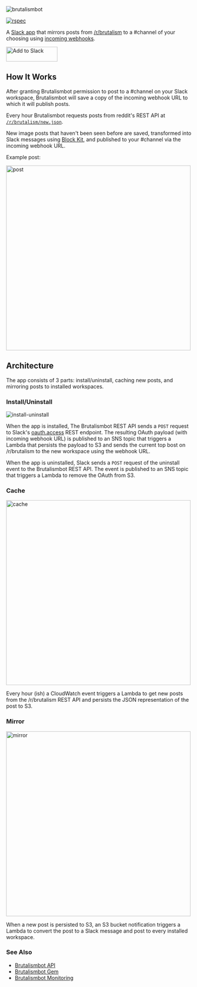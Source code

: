 <img alt="brutalismbot" src="https://brutalismbot.com/banner.png"/>

[![rspec](https://img.shields.io/github/workflow/status/brutalismbot/brutalismbot/plan?logo=github&style=flat-square)](https://github.com/brutalismbot/brutalismbot/actions)

A [Slack app](https://slack.com/apps/AH0KW28C9-brutalismbot) that mirrors posts from
[/r/brutalism](https://www.reddit.com/r/brutalism/new)
to a #channel of your choosing using
[incoming webhooks](https://api.slack.com/incoming-webhooks).

<a href="https://www.brutalismbot.com/">
  <img alt="Add to Slack" height="40" width="139" src="https://platform.slack-edge.com/img/add_to_slack.png" srcset="https://platform.slack-edge.com/img/add_to_slack.png 1x, https://platform.slack-edge.com/img/add_to_slack@2x.png 2x" />
</a>

## How It Works

After granting Brutalismbot permission to post to a #channel on your Slack workspace, Brutalismbot will save a copy of the incoming webhook URL to which it will publish posts.

Every hour Brutalismbot requests posts from reddit's REST API at [`/r/brutalism/new.json`](https://reddit.com/r/brutalism/new).

New image posts that haven't been seen before are saved, transformed into Slack messages using [Block Kit](https://api.slack.com/block-kit), and published to your #channel via the incoming webhook URL.

Example post:

<img alt="post" src="https://brutalismbot.com/docs/post.png" width="500"/>

## Architecture

The app consists of 3 parts: install/uninstall, caching new posts, and mirroring posts to installed workspaces.

### Install/Uninstall

<img alt="install-uninstall" src="https://brutalismbot.com/docs/arch-install-uninstall.png"/>

When the app is installed, The Brutalismbot REST API sends a `POST` request to Slack's [oauth.access](https://api.slack.com/methods/oauth.access) REST endpoint. The resulting OAuth payload (with incoming webhook URL) is published to an SNS topic that triggers a Lambda that persists the payload to S3 and sends the current top bost on /r/brutalism to the new workspace using the webhook URL.

When the app is uninstalled, Slack sends a `POST` request of the uninstall event to the Brutalismbot REST API. The event is published to an SNS topic that triggers a Lambda to remove the OAuth from S3.

### Cache

<img alt="cache" src="https://brutalismbot.com/docs/arch-cache.png" width="500"/>

Every hour (ish) a CloudWatch event triggers a Lambda to get new posts from the /r/brutalism REST API and persists the JSON representation of the post to S3.

### Mirror

<img alt="mirror" src="https://brutalismbot.com/docs/arch-mirror.png" width="500"/>

When a new post is persisted to S3, an S3 bucket notification triggers a Lambda to convert the post to a Slack message and post to every installed workspace.

### See Also

- [Brutalismbot API](https://github.com/brutalismbot/api)
- [Brutalismbot Gem](https://github.com/brutalismbot/gem)
- [Brutalismbot Monitoring](https://github.com/brutalismbot/monitoring)
